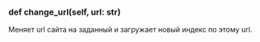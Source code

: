 ### def change_url(self, url: str)
Меняет url сайта на заданный и загружает новый индекс по этому url.